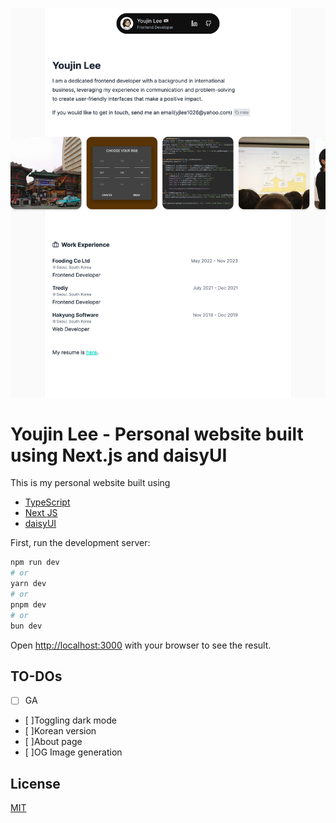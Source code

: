 ![screenshot](screenshots/screenshot.png)

# Youjin Lee - Personal website built using Next.js and daisyUI

This is my personal website built using

- [TypeScript](https://www.typescriptlang.org/)
- [Next JS](https://nextjs.org/)
- [daisyUI](https://daisyui.com/)

First, run the development server:

```bash
npm run dev
# or
yarn dev
# or
pnpm dev
# or
bun dev
```

Open [http://localhost:3000](http://localhost:3000) with your browser to see the result.

## TO-DOs

- [ ] GA
- [ ]Toggling dark mode
- [ ]Korean version
- [ ]About page
- [ ]OG Image generation

## License

[MIT](https://choosealicense.com/licenses/mit/)
